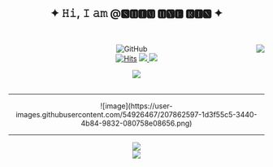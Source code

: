 ## <div align=center> ✦ 𝙷𝚒, 𝙸 𝚊𝚖 @🆂🅷🅸🅼 🅷🆈🅴 🆁🅸🅽 ✦ </div>

<br>

<div align=center>

<div>
<img align="right" src="https://github-readme-stats.vercel.app/api/top-langs/?username=shimhyerin&exclude_repo=2021-VehicleIntelligence&hide=ShaderLab&theme=graywhite"/>
</div>

![GitHub](https://img.shields.io/badge/github-%23121011.svg?style=for-the-badge&logo=github&logoColor=white)
<br>
[![Hits](https://hits.seeyoufarm.com/api/count/incr/badge.svg?url=https%3A%2F%2Fgithub.com%2FShimhyerin&count_bg=%23000000&title_bg=%23514E4E&icon=github.svg&icon_color=%23F6F6F6&title=hits&edge_flat=true)](https://hits.seeyoufarm.com)
<a href="https://instagram.com/k2o2i">
    <img 
        src="http://img.shields.io/badge/-Instagram-E4405F?style=flat-square&logo=Instagram&logoColor=white&link=https://instagram.com/k2o2i/"/>
</a> <a href="mailto:nier8702@kookmin.ac.kr">
    <img 
        src="https://img.shields.io/badge/Gmail-d14836?style=flat-square&logo=Gmail&logoColor=white&link=mailto:nier8702@kookmin.ac.kr"/>
</a>
<br>

<img src="https://github-readme-stats.vercel.app/api?username=shimhyerin&theme=graywhite"/>
<br><br>

<hr/>
![image](https://user-images.githubusercontent.com/54926467/207862597-1d3f55c5-3440-4b84-9832-080758e08656.png)


<hr/>

<a href="https://github.com/ShimHyerin/AlgorithmStudy">
    <img 
        src="https://img.shields.io/badge/✓ Algorithm Study REPO-FCE59A.svg?style=for-the-badge&logoColor=white"/>
</a>
<br>
<img src="http://mazandi.herokuapp.com/api?handle=nier8702&theme=warm"/>


 </div>
 
 
 
 
<!--
**ShimHyerin/ShimHyerin** is a ✨ _special_ ✨ repository because its `README.md` (this file) appears on your GitHub profile.

Here are some ideas to get you started:

- 🔭 I’m currently working on ...
- 🌱 I’m currently learning ...
- 👯 I’m looking to collaborate on ...
- 🤔 I’m looking for help with ...
- 💬 Ask me about ...
- 📫 How to reach me: ...
- 😄 Pronouns: ...
- ⚡ Fun fact: ...
-->
